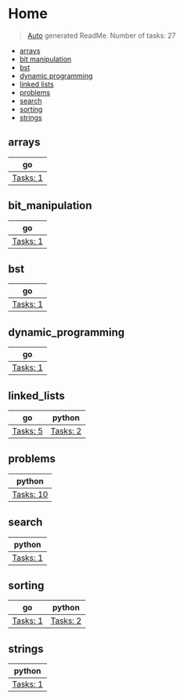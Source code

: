 # Home

> [Auto](https://github.com/codeaprendiz/learn_fullstack/blob/main/home/php/intermediate/taskset_intermediate_php/task_004_createGlobalMarkdownTable/generate-readme.php) generated ReadMe. Number of tasks: 27

- [arrays](#arrays)
- [bit manipulation](#bit_manipulation)
- [bst](#bst)
- [dynamic programming](#dynamic_programming)
- [linked lists](#linked_lists)
- [problems](#problems)
- [search](#search)
- [sorting](#sorting)
- [strings](#strings)

## arrays

| go                         |
|----------------------------|
| [Tasks: 1](home/arrays/go) |

## bit_manipulation

| go                                   |
|--------------------------------------|
| [Tasks: 1](home/bit_manipulation/go) |

## bst

| go                      |
|-------------------------|
| [Tasks: 1](home/bst/go) |

## dynamic_programming

| go                                      |
|-----------------------------------------|
| [Tasks: 1](home/dynamic_programming/go) |

## linked_lists

| go                               | python                               |
|----------------------------------|--------------------------------------|
| [Tasks: 5](home/linked_lists/go) | [Tasks: 2](home/linked_lists/python) |

## problems

| python                            |
|-----------------------------------|
| [Tasks: 10](home/problems/python) |

## search

| python                         |
|--------------------------------|
| [Tasks: 1](home/search/python) |

## sorting

| go                          | python                          |
|-----------------------------|---------------------------------|
| [Tasks: 1](home/sorting/go) | [Tasks: 2](home/sorting/python) |

## strings

| python                          |
|---------------------------------|
| [Tasks: 1](home/strings/python) |
